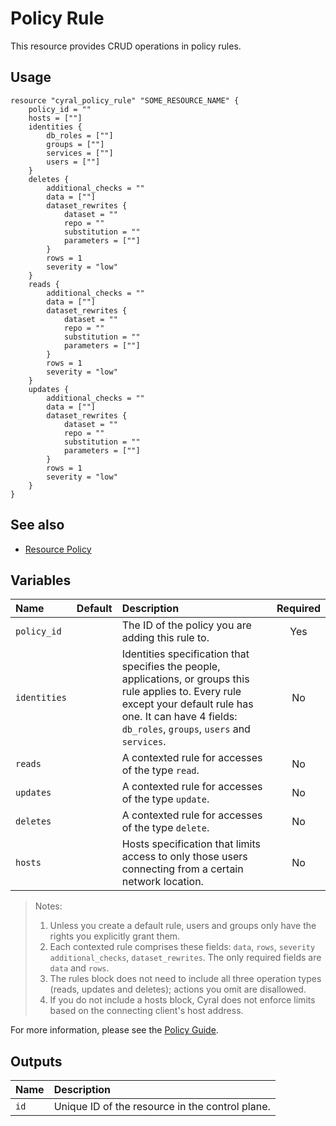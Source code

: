 # Policy Rule

This resource provides CRUD operations in policy rules.


## Usage

```hcl
resource "cyral_policy_rule" "SOME_RESOURCE_NAME" {
    policy_id = ""
    hosts = [""]
    identities {
        db_roles = [""]
        groups = [""]
        services = [""]
        users = [""]
    }
    deletes {
        additional_checks = ""
        data = [""]
        dataset_rewrites {
            dataset = ""
            repo = ""
            substitution = ""
            parameters = [""]
        }
        rows = 1
        severity = "low"
    }
    reads {
        additional_checks = ""
        data = [""]
        dataset_rewrites {
            dataset = ""
            repo = ""
            substitution = ""
            parameters = [""]
        }
        rows = 1
        severity = "low"
    }
    updates {
        additional_checks = ""
        data = [""]
        dataset_rewrites {
            dataset = ""
            repo = ""
            substitution = ""
            parameters = [""]
        }
        rows = 1
        severity = "low"
    }
}
```

## See also

- [Resource Policy](./resource_policy.md)

## Variables

|  Name           |  Default    |  Description                                                                         | Required |
|:----------------|:-----------:|:-------------------------------------------------------------------------------------|:--------:|
|`policy_id`      |             | The ID of the policy you are adding this rule to.                                    | Yes      |
|`identities`     |             | Identities specification that specifies the people, applications, or groups this rule applies to. Every rule except your default rule has one. It can have 4 fields: `db_roles`, `groups`, `users` and `services`. | No |
|`reads`          |             | A contexted rule for accesses of the type `read`.                                    | No       |
|`updates`        |             | A contexted rule for accesses of the type `update`.                                  | No       |
|`deletes`        |             | A contexted rule for accesses of the type `delete`.                                  | No       |
|`hosts`          |             | Hosts specification that limits access to only those users connecting from a certain network location. | No |


> Notes: 
> 1. Unless you create a default rule, users and groups only have the rights you explicitly grant them.  
> 2. Each contexted rule comprises these fields: `data`, `rows`, `severity` `additional_checks`, `dataset_rewrites`. The only required fields are `data` and `rows`.
> 3. The rules block does not need to include all three operation types (reads, updates and deletes); actions you omit are disallowed.
> 4. If you do not include a hosts block, Cyral does not enforce limits based on the connecting client's host address.

For more information, please see the [Policy Guide](https://cyral.com/docs/policy#the-rules-block-of-a-policy).

## Outputs

|  Name        |  Description                                                        |
|:-------------|:--------------------------------------------------------------------|
| `id`         | Unique ID of the resource in the control plane.                     |
